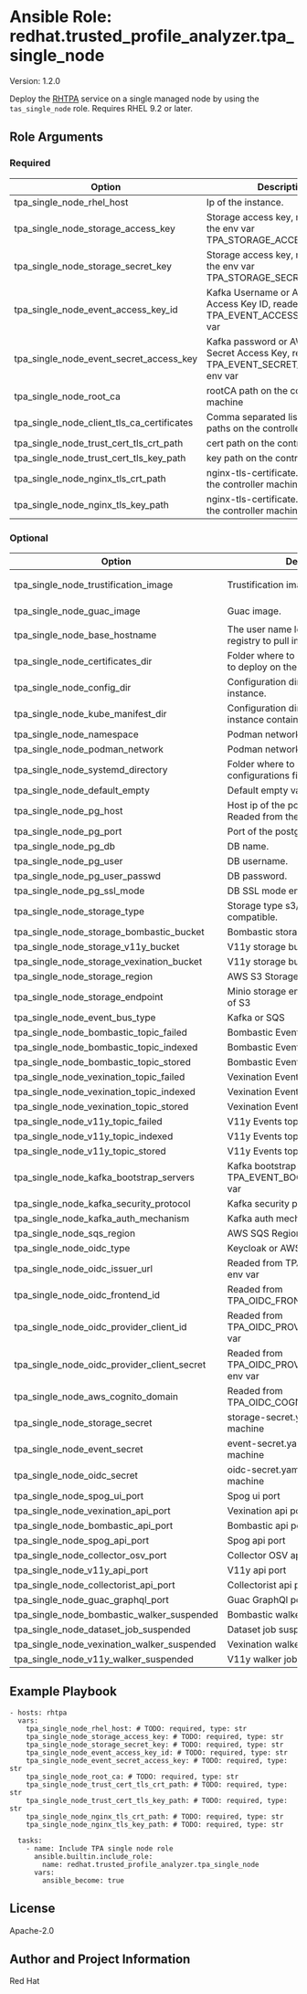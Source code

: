 <!--- to update this file, update files in the role's meta/ directory (and/or its README.j2 template) and run "make role-readme" -->

# Ansible Role: redhat.trusted_profile_analyzer.tpa_single_node

Version: 1.2.0

Deploy the [RHTPA](https://docs.redhat.com/en/documentation/red_hat_trusted_profile_analyzer/) service on a single managed node by using the `tas_single_node` role.
Requires RHEL 9.2 or later.

## Role Arguments

### Required

| Option                                     | Description                                                                                  | Type | Default |
| ------------------------------------------ | -------------------------------------------------------------------------------------------- | ---- | ------- |
| tpa_single_node_rhel_host                  | Ip of the instance.                                                                          | str  |         |
| tpa_single_node_storage_access_key         | Storage access key, readed form the env var TPA_STORAGE_ACCESS_KEY.                          | str  |         |
| tpa_single_node_storage_secret_key         | Storage access key, readed form the env var TPA_STORAGE_SECRET_KEY.                          | str  |         |
| tpa_single_node_event_access_key_id        | Kafka Username or AWS SQS Access Key ID, readed from TPA_EVENT_ACCESS_KEY_ID env var         | str  |         |
| tpa_single_node_event_secret_access_key    | Kafka password or AWS SQS Secret Access Key, readed from TPA_EVENT_SECRET_ACCESS_KEY env var | str  |         |
| tpa_single_node_root_ca                    | rootCA path on the controller machine                                                        | str  |         |
| tpa_single_node_client_tls_ca_certificates | Comma separated list of CA file paths on the controller machine                              | str  |         |
| tpa_single_node_trust_cert_tls_crt_path    | cert path on the controller machine                                                          | str  |         |
| tpa_single_node_trust_cert_tls_key_path    | key path on the controller machine                                                           | str  |         |
| tpa_single_node_nginx_tls_crt_path         | nginx-tls-certificate.pem path on the controller machine                                     | str  |         |
| tpa_single_node_nginx_tls_key_path         | nginx-tls-certificate.key path on the controller machine                                     | str  |         |

### Optional

| Option                                      | Description                                                            | Type | Default                                                                                                |
| ------------------------------------------- | ---------------------------------------------------------------------- | ---- | ------------------------------------------------------------------------------------------------------ |
| tpa_single_node_trustification_image        | Trustification image.                                                  | str  | `registry.redhat.io/rhtpa/rhtpa-trustification-service-rhel9:2943d20c8ac831f4ae4f209c8ca6807619404062` |
| tpa_single_node_guac_image                  | Guac image.                                                            | str  | `registry.redhat.io/rhtpa/rhtpa-guac-rhel9:f0688194637cc759052e02c350c38dbabc19484e`                   |
| tpa_single_node_base_hostname               | The user name logging in to the registry to pull images.               | str  | `trustification`                                                                                       |
| tpa_single_node_certificates_dir            | Folder where to place the certificates to deploy on the instance.      | str  | `certs`                                                                                                |
| tpa_single_node_config_dir                  | Configuration directory on the instance.                               | str  | `/etc/rhtpa`                                                                                           |
| tpa_single_node_kube_manifest_dir           | Configuration directory on the instance containing the manifests.      | str  | `/etc/rhtpa/manifests`                                                                                 |
| tpa_single_node_namespace                   | Podman network namespace.                                              | str  | `trustification`                                                                                       |
| tpa_single_node_podman_network              | Podman network name.                                                   | str  | `tcnet`                                                                                                |
| tpa_single_node_systemd_directory           | Folder where to store the systemd configurations files.                | str  | `/etc/systemd/system`                                                                                  |
| tpa_single_node_default_empty               | Default empty value.                                                   | str  |                                                                                                        |
| tpa_single_node_pg_host                     | Host ip of the postgresql db instance. Readed from the TPA_PG_HOST env | str  |                                                                                                        |
| tpa_single_node_pg_port                     | Port of the postgresql db instance.                                    | str  | `5432`                                                                                                 |
| tpa_single_node_pg_db                       | DB name.                                                               | str  | `guac`                                                                                                 |
| tpa_single_node_pg_user                     | DB username.                                                           | str  | `guac`                                                                                                 |
| tpa_single_node_pg_user_passwd              | DB password.                                                           | str  | `guac1234`                                                                                             |
| tpa_single_node_pg_ssl_mode                 | DB SSL mode enabled/disabled.                                          | str  | `disable`                                                                                              |
| tpa_single_node_storage_type                | Storage type s3/minio/other s3 compatible.                             | str  | `minio`                                                                                                |
| tpa_single_node_storage_bombastic_bucket    | Bombastic storage bucket name.                                         | str  | `bombastic-default`                                                                                    |
| tpa_single_node_storage_v11y_bucket         | V11y storage bucket name.                                              | str  | `v11y-default`                                                                                         |
| tpa_single_node_storage_vexination_bucket   | V11y storage bucket name.                                              | str  | `vexination-default`                                                                                   |
| tpa_single_node_storage_region              | AWS S3 Storage region                                                  | str  | `eu-west-1`                                                                                            |
| tpa_single_node_storage_endpoint            | Minio storage endpoint if used instead of S3                           | str  | `eu-west-1`                                                                                            |
| tpa_single_node_event_bus_type              | Kafka or SQS                                                           | str  | `kafka`                                                                                                |
| tpa_single_node_bombastic_topic_failed      | Bombastic Events topic failed                                          | str  | `bombastic-failed-default`                                                                             |
| tpa_single_node_bombastic_topic_indexed     | Bombastic Events topic indexed                                         | str  | `bombastic-indexed-default`                                                                            |
| tpa_single_node_bombastic_topic_stored      | Bombastic Events topic stored                                          | str  | `bombastic-stored-default`                                                                             |
| tpa_single_node_vexination_topic_failed     | Vexination Events topic failed                                         | str  | `vexination-failed-default`                                                                            |
| tpa_single_node_vexination_topic_indexed    | Vexination Events topic indexed                                        | str  | `vexination-indexed-default`                                                                           |
| tpa_single_node_vexination_topic_stored     | Vexination Events topic stored                                         | str  | `vexination-stored-default`                                                                            |
| tpa_single_node_v11y_topic_failed           | V11y Events topic failed                                               | str  | `vv1y-failed-default`                                                                                  |
| tpa_single_node_v11y_topic_indexed          | V11y Events topic indexed                                              | str  | `v11y-indexed-default`                                                                                 |
| tpa_single_node_v11y_topic_stored           | V11y Events topic stored                                               | str  | `v11y-stored-default`                                                                                  |
| tpa_single_node_kafka_bootstrap_servers     | Kafka bootstrap servers readed from TPA_EVENT_BOOTSTRAP_SERVER env var | str  |                                                                                                        |
| tpa_single_node_kafka_security_protocol     | Kafka security protocol                                                | str  | `SASL_PLAINTEXT`                                                                                       |
| tpa_single_node_kafka_auth_mechanism        | Kafka auth mechanism                                                   | str  | `SCRAM-SHA-512`                                                                                        |
| tpa_single_node_sqs_region                  | AWS SQS Region                                                         | str  | `eu-west-1`                                                                                            |
| tpa_single_node_oidc_type                   | Keycloak or AWS Cognito                                                | str  | `keycloak`                                                                                             |
| tpa_single_node_oidc_issuer_url             | Readed from TPA_OIDC_ISSUER_URL env var                                | str  |                                                                                                        |
| tpa_single_node_oidc_frontend_id            | Readed from TPA_OIDC_FRONTEND_ID env var                               | str  |                                                                                                        |
| tpa_single_node_oidc_provider_client_id     | Readed from TPA_OIDC_PROVIDER_CLIENT_ID env var                        | str  |                                                                                                        |
| tpa_single_node_oidc_provider_client_secret | Readed from TPA_OIDC_PROVIDER_CLIENT_SECRET env var                    | str  |                                                                                                        |
| tpa_single_node_aws_cognito_domain          | Readed from TPA_OIDC_COGNITO_DOMAIN env var                            | str  |                                                                                                        |
| tpa_single_node_storage_secret              | storage-secret.yaml path on the target machine                         | str  | `/etc/rhtpa/manifests/storage-secret.yaml`                                                             |
| tpa_single_node_event_secret                | event-secret.yaml path on the target machine                           | str  | `/etc/rhtpa/manifests/event-secret.yaml`                                                               |
| tpa_single_node_oidc_secret                 | oidc-secret.yaml path on the target machine                            | str  | `/etc/rhtpa/manifests/oidc-secret.yaml`                                                                |
| tpa_single_node_spog_ui_port                | Spog ui port                                                           | int  | `8080`                                                                                                 |
| tpa_single_node_vexination_api_port         | Vexination api port                                                    | int  | `8081`                                                                                                 |
| tpa_single_node_bombastic_api_port          | Bombastic api port                                                     | int  | `8082`                                                                                                 |
| tpa_single_node_spog_api_port               | Spog api port                                                          | int  | `8084`                                                                                                 |
| tpa_single_node_collector_osv_port          | Collector OSV api port                                                 | int  | `8085`                                                                                                 |
| tpa_single_node_v11y_api_port               | V11y api port                                                          | int  | `8087`                                                                                                 |
| tpa_single_node_collectorist_api_port       | Collectorist api port                                                  | int  | `8088`                                                                                                 |
| tpa_single_node_guac_graphql_port           | Guac GraphQl port                                                      | int  | `8089`                                                                                                 |
| tpa_single_node_bombastic_walker_suspended  | Bombastic walker suspended flag                                        | bool | `true`                                                                                                 |
| tpa_single_node_dataset_job_suspended       | Dataset job suspended flag                                             | bool | `true`                                                                                                 |
| tpa_single_node_vexination_walker_suspended | Vexination walker job suspended flag                                   | bool | `true`                                                                                                 |
| tpa_single_node_v11y_walker_suspended       | V11y walker job suspended flag                                         | bool | `false`                                                                                                |

## Example Playbook

```
- hosts: rhtpa
  vars:
    tpa_single_node_rhel_host: # TODO: required, type: str
    tpa_single_node_storage_access_key: # TODO: required, type: str
    tpa_single_node_storage_secret_key: # TODO: required, type: str
    tpa_single_node_event_access_key_id: # TODO: required, type: str
    tpa_single_node_event_secret_access_key: # TODO: required, type: str
    tpa_single_node_root_ca: # TODO: required, type: str
    tpa_single_node_trust_cert_tls_crt_path: # TODO: required, type: str
    tpa_single_node_trust_cert_tls_key_path: # TODO: required, type: str
    tpa_single_node_nginx_tls_crt_path: # TODO: required, type: str
    tpa_single_node_nginx_tls_key_path: # TODO: required, type: str

  tasks:
    - name: Include TPA single node role
      ansible.builtin.include_role:
        name: redhat.trusted_profile_analyzer.tpa_single_node
      vars:
        ansible_become: true
```

## License

Apache-2.0

## Author and Project Information

Red Hat
